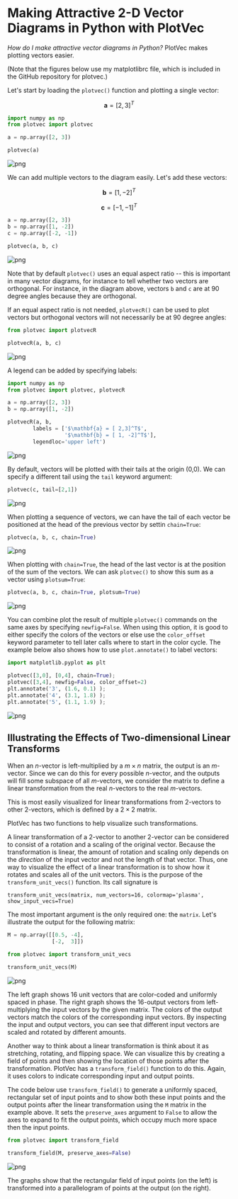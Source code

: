 # Making Attractive 2-D Vector Diagrams in Python with PlotVec

*How do I make attractive vector diagrams in Python?* PlotVec makes plotting vectors easier.

(Note that the figures below use my matplotlibrc file, which is included in the GitHub repository for plotvec.)

Let's start by loading the `plotvec()` function and plotting a single vector:


$$
\mathbf{a} = [2,3]^T
$$



```python
import numpy as np
from plotvec import plotvec

a = np.array([2, 3])

plotvec(a)
```


    
![png](figs/output_2_0.png)
    


We can add multiple vectors to the diagram easily. Let's add these vectors:

$$
\mathbf{b} =[1,-2]^T 
$$

$$
\mathbf{c} =[-1,-1]^T
$$


```python
a = np.array([2, 3])
b = np.array([1, -2])
c = np.array([-2, -1])

plotvec(a, b, c)
```


    
![png](figs/output_4_0.png)
    


Note that by default `plotvec()` uses an equal aspect ratio -- this is important in many vector diagrams, for instance to tell whether two vectors are orthogonal. For instance, in the diagram above, vectors `b` and `c` are at 90 degree angles because they are orthogonal.

If an equal aspect ratio is not needed, `plotvecR()` can be used to plot vectors but orthogonal vectors will not necessarily be at 90 degree angles:


```python
from plotvec import plotvecR

plotvecR(a, b, c)
```


    
![png](figs/output_6_0.png)
    


A legend can be added by specifying labels:


```python
import numpy as np
from plotvec import plotvec, plotvecR

a = np.array([2, 3])
b = np.array([1, -2])

plotvecR(a, b,
        labels = ['$\mathbf{a} = [ 2,3]^T$',
                  '$\mathbf{b} = [ 1, -2]^T$'],
        legendloc='upper left')
```


    
![png](figs/output_8_0.png)
    


By default, vectors will be plotted with their tails at the origin (0,0).  We can specify a different tail using the `tail` keyword argument:


```python
plotvec(c, tail=[2,1])
```


    
![png](figs/output_10_0.png)
    


When plotting a sequence of vectors, we can have the tail of each vector be positioned at the head of the previous vector by settin `chain=True`:


```python
plotvec(a, b, c, chain=True)
```


    
![png](figs/output_12_0.png)
    


When plotting with `chain=True`, the head of the last vector is at the position of the sum of the vectors. We can ask `plotvec()` to show this sum as a vector using `plotsum=True`:


```python
plotvec(a, b, c, chain=True, plotsum=True)
```


    
![png](figs/output_14_0.png)
    


You can combine plot the result of multiple `plotvec()` commands on the same axes by specifying `newfig=False`. When using this option, it is good to either specify the colors of the vectors or else use the `color_offset` keyword parameter to tell later calls where to start in the color cycle. The example below also shows how to use `plot.annotate()` to label vectors:


```python
import matplotlib.pyplot as plt

plotvec([3,0], [0,4], chain=True);
plotvec([3,4], newfig=False, color_offset=2)
plt.annotate('3', (1.6, 0.1) );
plt.annotate('4', (3.1, 1.8) );
plt.annotate('5', (1.1, 1.9) );
```


    
![png](figs/output_16_0.png)
    

## Illustrating the Effects of Two-dimensional Linear Transforms

When an $n$-vector is left-multiplied by a $m \times n$ matrix, the output is an $m$-vector. Since we can do this for every possible $n$-vector, and the outputs will fill some subspace of all $m$-vectors, we consider the matrix to define a linear transformation from the real $n$-vectors to the real $m$-vectors.

This is most easily visualized for linear transformations from $2$-vectors to other $2$-vectors, which is defined by a $2 \times 2$ matrix. 

PlotVec has two functions to help visualize such transformations.

A linear transformation of a 2-vector to another 2-vector can be considered to consist of a rotation and a scaling of the original vector. Because the transformation is linear, the amount of rotation and scaling only depends on the *direction* of the input vector and not the length of that vector. Thus, one way to visualize the effect of a linear transformation is to show how it rotates and scales all of the unit vectors. This is the purpose of the `transform_unit_vecs()` function. Its call signature is

`transform_unit_vecs(matrix, num_vectors=16, colormap='plasma', show_input_vecs=True)`

The most important argument is the only required one: the `matrix`. Let's illustrate the output for the following matrix:


```python
M = np.array([[0.5, -4],
              [-2,  3]])
```


```python
from plotvec import transform_unit_vecs

transform_unit_vecs(M)
```


    
![png](figs/output_21_0.png)
    


The left graph shows 16 unit vectors that are color-coded and uniformly spaced in phase. The right graph shows the 16-output vectors from left-multiplying the input vectors by the given matrix. The colors of the output vectors match the colors of the corresponding input vectors. By inspecting the input and output vectors, you can see that different input vectors are scaled and rotated by different amounts. 

Another way to think about a linear transformation is think about it as stretching, rotating, and flipping space. We can visualize this by creating a field of points and then showing the location of those points after the transformation. PlotVec has a `transform_field()` function to do this. Again, it uses colors to indicate corresponding input and output points. 

The code below use `transform_field()` to generate a uniformly spaced, rectangular set of input points and to show both these input points and the output points after the linear transformation using the `M` matrix in the example above. It sets the `preserve_axes` argument to `False` to allow the axes to expand to fit the output points, which occupy much more space then the input points.



```python
from plotvec import transform_field

transform_field(M, preserve_axes=False)
```


    
![png](figs/output_24_0.png)
    


The graphs show that the rectangular field of input points (on the left) is transformed into a parallelogram of points at the output (on the right).
